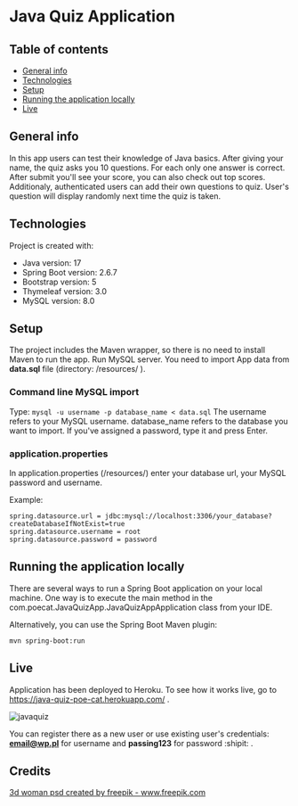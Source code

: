 # Java Quiz Application

## Table of contents
* [General info](#general-info)
* [Technologies](#technologies)
* [Setup](#setup)
* [Running the application locally](#running-the-application-locally)
* [Live](#live)

## General info
In this app users can test their knowledge of Java basics. After giving your name, the quiz asks you 10 questions. For each only one answer is correct. After submit you'll see your score, you can also check out top scores.
Additionaly, authenticated users can add their own questions to quiz. User's question will display randomly next time the quiz is taken. 

## Technologies
Project is created with:
* Java version: 17
* Spring Boot version: 2.6.7
* Bootstrap version: 5
* Thymeleaf version: 3.0
* MySQL version: 8.0

## Setup
The project includes the Maven wrapper, so there is no need to install Maven to run the app. Run MySQL server. You need to import App data from **data.sql** file (directory: /resources/ ). 

### Command line MySQL import
Type: 
```mysql -u username -p database_name < data.sql```
The username refers to your MySQL username.
database_name refers to the database you want to import.
If you've assigned a password, type it and press Enter.

### application.properties
In application.properties (/resources/) enter your database url, your MySQL password and username.

Example:
```
spring.datasource.url = jdbc:mysql://localhost:3306/your_database?createDatabaseIfNotExist=true
spring.datasource.username = root
spring.datasource.password = password
```

## Running the application locally

There are several ways to run a Spring Boot application on your local machine. One way is to execute the main method in the com.poecat.JavaQuizApp.JavaQuizAppApplication class from your IDE.

Alternatively, you can use the Spring Boot Maven plugin:

```mvn spring-boot:run```


## Live 

Application has been deployed to Heroku. To see how it works live, go to https://java-quiz-poe-cat.herokuapp.com/ .

![javaquiz](https://user-images.githubusercontent.com/84228264/177038436-778d4610-e075-4dce-b5d8-5529f0e7bab9.png)

You can register there as a new user or use existing user's credentials: 
**email@wp.pl** for username and 
**passing123** for password :shipit: .

## Credits
<a href="https://www.freepik.com/psd/3d-woman">3d woman psd created by freepik - www.freepik.com</a>
